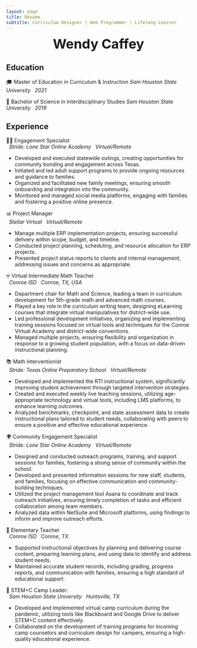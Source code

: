 ```yaml
---
layout: page
title: Resume
subtitle: Curriculum Designer | Web Programmer | Lifelong Learner
---
```


<div style="text-align: center; font-size: 36px; font-weight: bold;">
    Wendy Caffey
</div> 

## **Education**
🎓 Master of Education in Curriculum & Instruction 
_Sam Houston State University_ &nbsp; _2021_<br>

📜 Bachelor of Science in Interdisciplinary Studies
_Sam Houston State University_ &nbsp; _2019_<br>

## **Experience**
🧑‍💻 Engagement Specialist 				                            
&nbsp; _Stride: Lone Star Online Academy_ &nbsp; _Virtual/Remote_			
* Developed and executed statewide outings, creating opportunities for community bonding and engagement across Texas.
* Initiated and led adult support programs to provide ongoing resources and guidance to families.
* Organized and facilitated new family meetings, ensuring smooth onboarding and integration into the community.
* Monitored and managed social media platforms, engaging with families and fostering a positive online presence.

📊 Project Manager					                            
&nbsp; _Stellar Virtual_ &nbsp; _Virtual/Remote_						                    
* Manage multiple ERP implementation projects, ensuring successful delivery within scope, budget, and timeline.
* Conducted project planning, scheduling, and resource allocation for ERP projects.
* Presented project status reports to clients and internal management, addressing issues and concerns as appropriate.

➗ Virtual Intermediate Math Teacher					         
&nbsp; _Conroe ISD_ &nbsp; _Conroe, TX, USA_						                   
* Department chair for Math and Science, leading a team in curriculum development for 5th-grade math and advanced math courses.
* Played a key role in the curriculum writing team, designing eLearning courses that integrate virtual manipulatives for district-wide use.
* Led professional development initiatives, organizing and implementing training sessions focused on virtual tools and techniques for the Conroe Virtual Academy and district-wide conventions.
* Managed multiple projects, ensuring flexibility and organization in response to a growing student population, with a focus on data-driven instructional planning.

📚 Math Interventionist						               
&nbsp; _Stride: Texas Online Preparatory School_ &nbsp; _Virtual/Remote_           
* Developed and implemented the RTI instructional system, significantly improving student achievement through targeted intervention strategies.
* Created and executed weekly live teaching sessions, utilizing age-appropriate technology and virtual tools, including LMS platforms, to enhance learning outcomes.
* Analyzed benchmarks, checkpoint, and state assessment data to create instructional plans tailored to student needs, collaborating with peers to ensure a positive and effective educational experience.

🌍 Community Engagement Specialist					   
&nbsp; _Stride: Lone Star Online Academy_ &nbsp;	_Virtual/Remote_         
* Designed and conducted outreach programs, training, and support sessions for families, fostering a strong sense of community within the school.
* Developed and presented information sessions for new staff, students, and families, focusing on effective communication and community-building techniques.
* Utilized the project management tool Asana to coordinate and track outreach initiatives, ensuring timely completion of tasks and efficient collaboration among team members.
* Analyzed data within NetSuite and Microsoft platforms, using findings to inform and improve outreach efforts.

🍎 Elementary Teacher							         
&nbsp; _Conroe ISD_ &nbsp; _Conroe, TX_								         
* Supported instructional objectives by planning and delivering course content, preparing learning plans, and using data to identify and address student needs.
* Maintained accurate student records, including grading, progress reports, and communication with families, ensuring a high standard of educational support.

🔬 STEM+C Camp Leader:  						  
&nbsp; _Sam Houston State University_ &nbsp; _Huntsville, TX_
* Developed and implemented virtual camp curriculum during the pandemic, utilizing tools like Blackboard and Google Drive to deliver STEM+C content effectively.
* Collaborated on the development of training programs for incoming camp counselors and curriculum design for campers, ensuring a high-quality educational experience.
